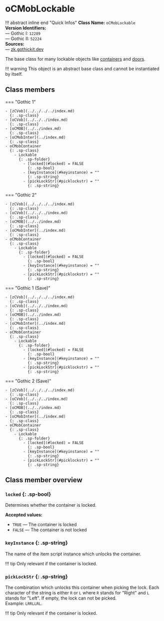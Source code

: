 # oCMobLockable

!!! abstract inline end "Quick Infos"
    **Class Name:** `oCMobLockable`<br/>
    **Version Identifiers:**<br />
    — Gothic I: `12289`<br/>
    — Gothic II: `52224`<br/>
    **Sources:**<br/>
    — [zk.gothickit.dev](https://zk.gothickit.dev/engine/objects/oCMobLockable/)

The base class for many lockable objects like [containers](oCMobContainer.md) and [doors](oCMobDoor.md).

!!! warning
    This object is an abstract base class and cannot be instantiated by itself.

## Class members

=== "Gothic 1"

    - [zCVob](../../../../index.md)
      {: .sp-class}
    - [oCVob](../../../index.md)
      {: .sp-class}
    - [oCMOB](../../index.md)
      {: .sp-class}
    - [oCMobInter](../index.md)
      {: .sp-class}
    - oCMobContainer
      {: .sp-class}
        - Lockable
          {: .sp-folder}
            - [locked](#locked) = FALSE
              {: .sp-bool}
            - [keyInstance](#keyinstance) = ""
              {: .sp-string}
            - [pickLockStr](#picklockstr) = ""
              {: .sp-string}

=== "Gothic 2"

    - [zCVob](../../../../index.md)
      {: .sp-class}
    - [oCVob](../../../index.md)
      {: .sp-class}
    - [oCMOB](../../index.md)
      {: .sp-class}
    - [oCMobInter](../index.md)
      {: .sp-class}
    - oCMobContainer
      {: .sp-class}
        - Lockable
          {: .sp-folder}
            - [locked](#locked) = FALSE
              {: .sp-bool}
            - [keyInstance](#keyinstance) = ""
              {: .sp-string}
            - [pickLockStr](#picklockstr) = ""
              {: .sp-string}

=== "Gothic 1 (Save)"

    - [zCVob](../../../../index.md)
      {: .sp-class}
    - [oCVob](../../../index.md)
      {: .sp-class}
    - [oCMOB](../../index.md)
      {: .sp-class}
    - [oCMobInter](../index.md)
      {: .sp-class}
    - oCMobContainer
      {: .sp-class}
        - Lockable
          {: .sp-folder}
            - [locked](#locked) = FALSE
              {: .sp-bool}
            - [keyInstance](#keyinstance) = ""
              {: .sp-string}
            - [pickLockStr](#picklockstr) = ""
              {: .sp-string}

=== "Gothic 2 (Save)"

    - [zCVob](../../../../index.md)
      {: .sp-class}
    - [oCVob](../../../index.md)
      {: .sp-class}
    - [oCMOB](../../index.md)
      {: .sp-class}
    - [oCMobInter](../index.md)
      {: .sp-class}
    - oCMobContainer
      {: .sp-class}
        - Lockable
          {: .sp-folder}
            - [locked](#locked) = FALSE
              {: .sp-bool}
            - [keyInstance](#keyinstance) = ""
              {: .sp-string}
            - [pickLockStr](#picklockstr) = ""
              {: .sp-string}

## Class member overview

### `locked` {: .sp-bool}

Determines whether the container is locked.

**Accepted values:**

* `TRUE` — The container is locked
* `FALSE` — The container is not locked

### `keyInstance` {: .sp-string}

The name of the item script instance which unlocks the container.

!!! tip
    Only relevant if the container is locked.

### `pickLockStr` {: .sp-string}

The combination which unlocks this container when picking the lock. Each character of the string is either `R` or
`L` where `R` stands for "Right" and `L` stands for "Left". If empty, the lock can not be picked.
<br />Example: `LRRLLRL`.

!!! tip
    Only relevant if the container is locked.
